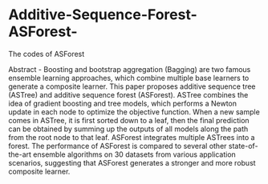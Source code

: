 # Additive-Sequence-Forest-ASForest-
The codes of ASForest

Abstract - Boosting and bootstrap aggregation (Bagging) are two famous ensemble learning approaches, which combine multiple base learners to generate a composite learner. This paper proposes additive sequence tree (ASTree) and additive sequence forest (ASForest). ASTree combines the idea of gradient boosting and tree models, which performs a Newton update in each node to optimize the objective function. When a new sample comes in ASTree, it is first sorted down to a leaf, then the final prediction can be obtained by summing up the outputs of all models along the path from the root node to that leaf. ASForest integrates multiple ASTrees into a forest. The performance of ASForest is compared to several other state-of-the-art ensemble algorithms on 30 datasets from various application scenarios, suggesting that ASForest generates a stronger and more robust composite learner.
